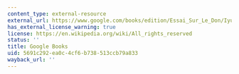 ```yaml
---
content_type: external-resource
external_url: https://www.google.com/books/edition/Essai_Sur_Le_Don/IyuwqqkFMzUC?hl=en&gbpv=1
has_external_license_warning: true
license: https://en.wikipedia.org/wiki/All_rights_reserved
status: ''
title: Google Books
uid: 5691c292-ea0c-4cf6-b738-513ccb79a833
wayback_url: ''
---
```

